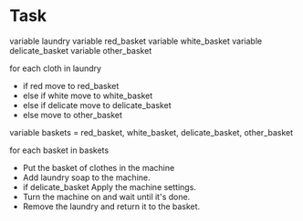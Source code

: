 # Task
variable laundry
variable red_basket
variable white_basket
variable delicate_basket
variable other_basket

for each cloth in laundry
- if red move to red_basket
- else if white move to white_basket
- else if delicate move to delicate_basket
- else move to other_basket

variable baskets = red_basket, white_basket, delicate_basket, other_basket

for each basket in baskets
- Put the basket of clothes in the machine
- Add laundry soap to the machine.
- if delicate_basket Apply the machine settings.
- Turn the machine on and wait until it's done.
- Remove the laundry and return it to the basket.